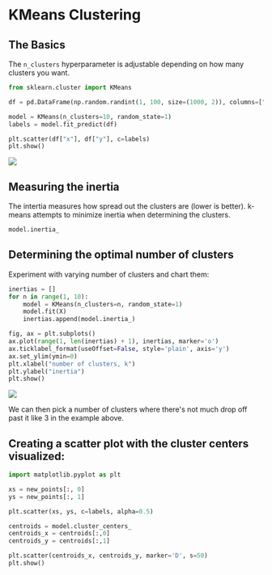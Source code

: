 # KMeans Clustering

## The Basics

The `n_clusters` hyperparameter is adjustable depending on how many clusters you want.

```python
from sklearn.cluster import KMeans

df = pd.DataFrame(np.random.randint(1, 100, size=(1000, 2)), columns=["x", "y"])

model = KMeans(n_clusters=10, random_state=1)
labels = model.fit_predict(df)

plt.scatter(df["x"], df["y"], c=labels)
plt.show()
```

![](https://github.com/mattm/python-cheat-sheet/blob/master/images/kmeans.png?raw=true)

## Measuring the inertia

The intertia measures how spread out the clusters are (lower is better). k-means attempts to minimize inertia when determining the clusters.

```python
model.inertia_
```

## Determining the optimal number of clusters

Experiment with varying number of clusters and chart them:

```python
inertias = []
for n in range(1, 10):
    model = KMeans(n_clusters=n, random_state=1)
    model.fit(X)
    inertias.append(model.inertia_)

fig, ax = plt.subplots()
ax.plot(range(1, len(inertias) + 1), inertias, marker='o')
ax.ticklabel_format(useOffset=False, style='plain', axis='y')
ax.set_ylim(ymin=0)
plt.xlabel("number of clusters, k")
plt.ylabel("inertia")
plt.show()
```

![](https://github.com/mattm/python-cheat-sheet/blob/master/images/kmeans-inertia.png?raw=true)

We can then pick a number of clusters where there's not much drop off past it like 3 in the example above.

## Creating a scatter plot with the cluster centers visualized:

```python
import matplotlib.pyplot as plt

xs = new_points[:, 0]
ys = new_points[:, 1]

plt.scatter(xs, ys, c=labels, alpha=0.5)

centroids = model.cluster_centers_
centroids_x = centroids[:,0]
centroids_y = centroids[:,1]

plt.scatter(centroids_x, centroids_y, marker='D', s=50)
plt.show()
```
